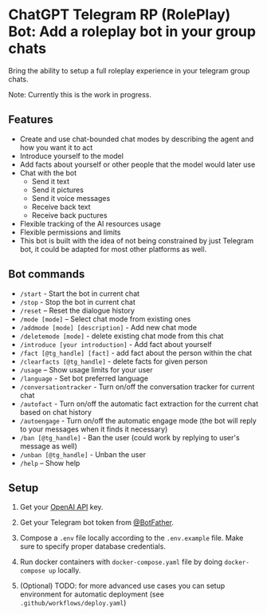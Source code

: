 # **ChatGPT Telegram RP (RolePlay) Bot**: Add a roleplay bot in your group chats

Bring the ability to setup a full roleplay experience in your telegram group chats.

Note: Currently this is the work in progress.

## Features
- Create and use chat-bounded chat modes by describing the agent and how you want it to act
- Introduce yourself to the model
- Add facts about yourself or other people that the model would later use
- Chat with the bot
    - Send it text
    - Send it pictures
    - Send it voice messages
    - Receive back text
    - Receive back puctures
- Flexible tracking of the AI resources usage
- Flexible permissions and limits
- This bot is built with the idea of not being constrained by just Telegram bot, it could be adapted for most other platforms as well.

## Bot commands
- `/start` - Start the bot in current chat
- `/stop` - Stop the bot in current chat
- `/reset` – Reset the dialogue history
- `/mode [mode]` – Select chat mode from existing ones
- `/addmode [mode] [description]` - Add new chat mode
- `/deletemode [mode]` - delete existing chat mode from this chat
- `/introduce [your introduction]` - Add fact about yourself
- `/fact [@tg_handle] [fact]` - add fact about the person within the chat
- `/clearfacts [@tg_handle]` - delete facts for given person
- `/usage` – Show usage limits for your user
- `/language` - Set bot preferred language
- `/conversationtracker` - Turn on/off the conversation tracker for current chat
- `/autofact` - Turn on/off the automatic fact extraction for the current chat based on chat history
- `/autoengage` - Turn on/off the automatic engage mode (the bot will reply to your messages when it finds it necessary)
- `/ban [@tg_handle]` - Ban the user (could work by replying to user's message as well)
- `/unban [@tg_handle]` - Unban the user
- `/help` – Show help

## Setup
1. Get your [OpenAI API](https://openai.com/api/) key.

2. Get your Telegram bot token from [@BotFather](https://t.me/BotFather).

3. Compose a `.env` file locally according to the `.env.example` file. Make sure to specify proper database credentials.

4. Run docker containers with `docker-compose.yaml` file by doing `docker-compose up` locally.

5. (Optional) TODO: for more advanced use cases you can setup environment for automatic deployment (see `.github/workflows/deploy.yaml`)
